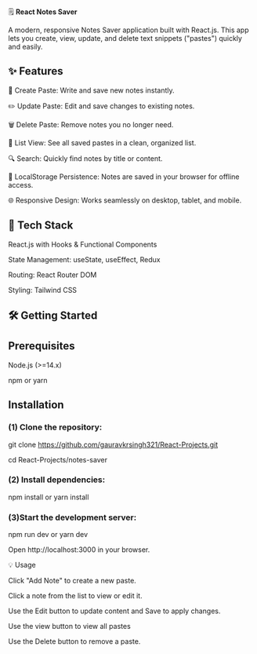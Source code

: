 🗒️ **React Notes Saver**

A modern, responsive Notes Saver application built with React.js. This app lets you create, view, update, and delete text snippets ("pastes") quickly and easily.

## ✨ Features

📝 Create Paste: Write and save new notes instantly.

✏️ Update Paste: Edit and save changes to existing notes.

🗑️ Delete Paste: Remove notes you no longer need.

📂 List View: See all saved pastes in a clean, organized list.

🔍 Search: Quickly find notes by title or content.

💾 LocalStorage Persistence: Notes are saved in your browser for offline access.

🌐 Responsive Design: Works seamlessly on desktop, tablet, and mobile.

## 🚀 Tech Stack

React.js with Hooks & Functional Components

State Management: useState, useEffect, Redux 

Routing: React Router DOM

Styling: Tailwind CSS

## 🛠️ Getting Started

## Prerequisites

Node.js (>=14.x)

npm or yarn

## Installation

### (1) Clone the repository:

git clone https://github.com/gauravkrsingh321/React-Projects.git

cd React-Projects/notes-saver

### (2) Install dependencies: 
npm install or
yarn install

### (3)Start the development server:
npm run dev
or
yarn dev

Open http://localhost:3000 in your browser.

💡 Usage

Click "Add Note" to create a new paste.

Click a note from the list to view or edit it.

Use the Edit button to update content and Save to apply changes.

Use the view button to view all pastes

Use the Delete button to remove a paste.